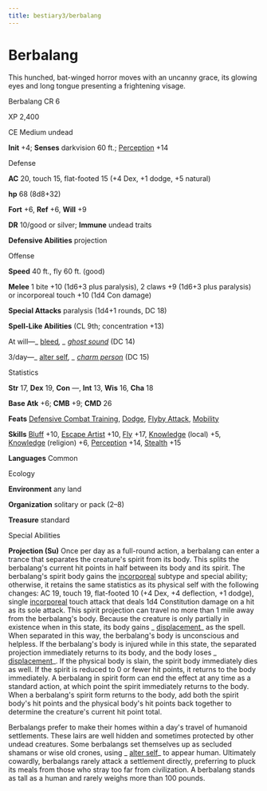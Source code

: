 ```yaml
---
title: bestiary3/berbalang
---
```

# Berbalang

This hunched, bat-winged horror moves with an uncanny grace, its glowing eyes and long tongue presenting a frightening visage.

Berbalang CR 6

XP 2,400

CE Medium undead

**Init** +4; **Senses** darkvision 60 ft.; [Perception](skill_dir/perception#_perception) +14

Defense

**AC** 20, touch 15, flat-footed 15 (+4 Dex, +1 dodge, +5 natural)

**hp** 68 (8d8+32)

**Fort** +6, **Ref** +6, **Will** +9

**DR** 10/good or silver; **Immune** undead traits

**Defensive Abilities** projection

Offense

**Speed** 40 ft., fly 60 ft. (good)

**Melee** 1 bite +10 (1d6+3 plus paralysis), 2 claws +9 (1d6+3 plus paralysis) or incorporeal touch +10 (1d4 Con damage)

**Special Attacks** paralysis (1d4+1 rounds, DC 18)

**Spell-Like Abilities** (CL 9th; concentration +13)

At will—_ [bleed](spell_dir/bleed#_bleed)_, _ [ghost sound](spells/ghostSound#_ghost-sound)_ (DC 14)

3/day—_ [alter self](spell_dir/alterSelf#_alter-self)_, _ [charm person](spells/charmPerson#_charm-person)_ (DC 15)

Statistics

**Str** 17, **Dex** 19, **Con** —, **Int** 13, **Wis** 16, **Cha** 18

**Base Atk** +6; **CMB** +9; **CMD** 26

**Feats** [Defensive Combat Training](feats#_defensive-combat-training), [Dodge](feats#_dodge), [Flyby Attack](monster_dir/monsterFeats#_flyby-attack), [Mobility](feats#_mobility)

**Skills** [Bluff](skills/bluff#_bluff) +10, [Escape Artist](skill_dir/escapeArtist#_escape-artist) +10, [Fly](skills/fly#_fly) +17, [Knowledge](skill_dir/knowledge#_knowledge) (local) +5, [Knowledge](skills/knowledge#_knowledge) (religion) +6, [Perception](skill_dir/perception#_perception) +14, [Stealth](skills/stealth#_stealth) +15

**Languages** Common

Ecology

**Environment** any land

**Organization** solitary or pack (2–8)

**Treasure** standard

Special Abilities

**Projection (Su)** Once per day as a full-round action, a berbalang can enter a trance that separates the creature's spirit from its body. This splits the berbalang's current hit points in half between its body and its spirit. The berbalang's spirit body gains the [incorporeal](monster_dir/creatureTypes#_incorporeal-subtype) subtype and special ability; otherwise, it retains the same statistics as its physical self with the following changes: AC 19, touch 19, flat-footed 10 (+4 Dex, +4 deflection, +1 dodge), single [incorporeal](monsters/creatureTypes#_incorporeal-subtype) touch attack that deals 1d4 Constitution damage on a hit as its sole attack. This spirit projection can travel no more than 1 mile away from the berbalang's body. Because the creature is only partially in existence when in this state, its body gains _ [displacement](spell_dir/displacement#_displacement)_ as the spell. When separated in this way, the berbalang's body is unconscious and helpless. If the berbalang's body is injured while in this state, the separated projection immediately returns to its body, and the body loses _ [displacement](spells/displacement#_displacement)_. If the physical body is slain, the spirit body immediately dies as well. If the spirit is reduced to 0 or fewer hit points, it returns to the body immediately. A berbalang in spirit form can end the effect at any time as a standard action, at which point the spirit immediately returns to the body. When a berbalang's spirit form returns to the body, add both the spirit body's hit points and the physical body's hit points back together to determine the creature's current hit point total.

Berbalangs prefer to make their homes within a day's travel of humanoid settlements. These lairs are well hidden and sometimes protected by other undead creatures. Some berbalangs set themselves up as secluded shamans or wise old crones, using _ [alter self](spell_dir/alterSelf#_alter-self)_ to appear human. Ultimately cowardly, berbalangs rarely attack a settlement directly, preferring to pluck its meals from those who stray too far from civilization. A berbalang stands as tall as a human and rarely weighs more than 100 pounds.

